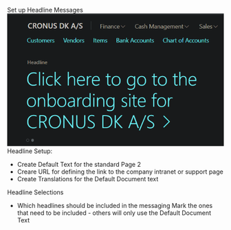 Set up Headline Messages
![alt text](image.png)
Headline Setup:
- Create Default Text for the standard Page 2 
- Creare URL for defining the link to the company intranet or support page
- Create Translations for the Default Document text

Headline Selections 
- Which headlines should be included in the messaging
  Mark the ones that need to be included - others will only use the Default Document Text

